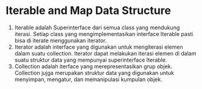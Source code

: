# Iterable and Map Data Structure

1. Iterable adalah Superinterface dari semua class yang mendukung iterasi. Setiap class yang mengimplementasikan interface Iterable pasti bisa di iterate menggunakan iterator.
2. Iterator adalah interface yang digunakan untuk mengiterasi elemen dalam suatu collection. Iterator dapat melakukan iterasi elemen di dalam suatu struktur data yang mempunyai superinterface Iterable.
3. Collection adalah iterface yang merepresentasikan grup objek. Collection jujga merupakan struktur data yang digunakan untuk menyimpan, mengatur, dan memanipulasi kumpulan objek.